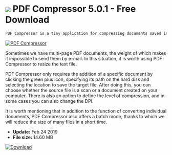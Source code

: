 # ![](https://cdn.softexe.net/static/icon/win.gif) PDF Compressor 5.0.1 - Free Download

```sh
PDF Compressor is a tiny application for compressing documents saved in PDF format.
```
[![PDF Compressor](https://gallery.dpcdn.pl/imgc/Tools/89914/g_-_420x350_1.5_-_xd4593020-7b91-47c0-bf7c-5a98e8c24682.jpg)](https://softexe.net/win/system/pdf/pdf-compressor:aRdf.html)

Sometimes we have multi-page PDF documents, the weight of which makes it impossible to send them by e-mail. In this situation, it is worth using PDF Compressor to resize the text file.
 
 PDF Compressor only requires the addition of a specific document by clicking the green plus icon, specifying its path on the hard disk and selecting the location to save the target file. After doing this, you can choose whether the source file is a scan or a document created on your computer. There is also an option to define the level of compression, and in some cases you can also change the DPI.
 
 It is worth mentioning that in addition to the function of converting individual documents, PDF Compressor also offers a batch mode, thanks to which we will reduce the size of many files in a short time.


- **Update:** Feb 24 2019
- **File size:** 14.60 MB

[![Download](https://cdn.softexe.net/static/img/download.png)](https://softexe.net/win/system/pdf/pdf-compressor:aRdf.html)

